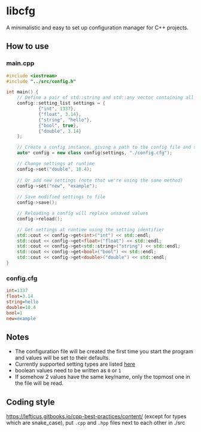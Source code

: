 # libcfg
A minimalistic and easy to set up configuration manager for C++ projects.

## How to use

### main.cpp
```c++
#include <iostream>
#include "../src/config.h"

int main() {
    // Define a pair of std::string and std::any vector containing all your settings
    config::setting_list settings = {
            {"int", 1337},
            {"float", 3.14},
            {"string", "hello"},
            {"bool", true},
            {"double", 3.14}
    };

    // Create a config instance, giving a path to the config file and the settings vector
    auto* config = new class config(settings, "./config.cfg");

    // Change settings at runtime
    config->set("double", 10.4);
    
    // Or add new settings (note that we're using the same method)
    config->set("new", "example");
    
    // Save modified settings to file
    config->save();

    // Reloading a config will replace unsaved values
    config->reload();

    // Get settings at runtime using the setting identifier
    std::cout << config->get<int>("int") << std::endl;
    std::cout << config->get<float>("float") << std::endl;
    std::cout << config->get<std::string>("string") << std::endl;
    std::cout << config->get<bool>("bool") << std::endl;
    std::cout << config->get<double>("double") << std::endl;
}
```
### config.cfg
```cfg
int=1337
float=3.14
string=hello
double=10.4
bool=1
new=example
```

## Notes

- The configuration file will be created the first time you start the program and values will be set to their defaults.
- Currently supported setting types are listed [here](https://en.cppreference.com/w/cpp/io/basic_ostream/operator_ltlt)
- boolean values need to be written as `0` or `1`
- If somehow 2 values have the same key/name, only the topmost one in the file will be read.

## Coding style

https://lefticus.gitbooks.io/cpp-best-practices/content/ (except for types which are snake_case), put `.cpp` and `.hpp` files next to each other in ./src
